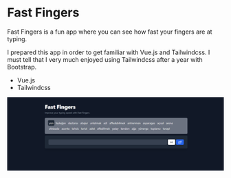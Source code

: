 # Fast Fingers
Fast Fingers is a fun app where you can see how fast your fingers are at typing.

I prepared this app in order to get familiar with Vue.js and Tailwindcss. I must tell that I very much enjoyed using Tailwindcss after a year with Bootstrap.

- Vue.js
- Tailwindcss

![alt text](https://github.com/mertbag96/fast-fingers/blob/main/public/fast-fingers.png?raw=true)